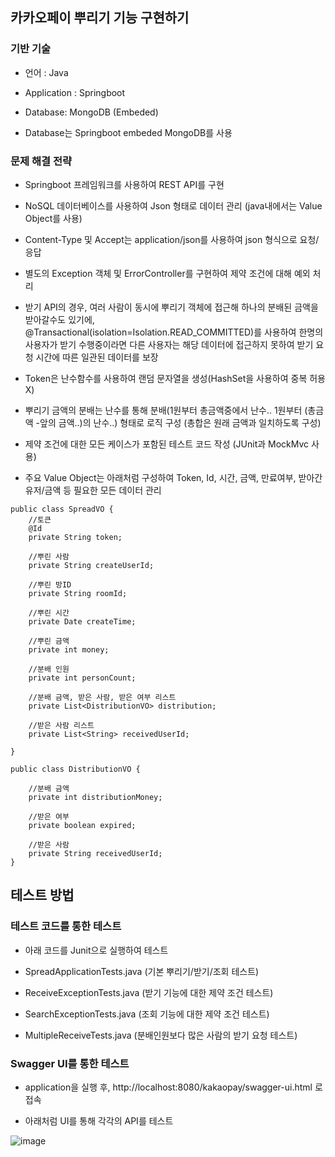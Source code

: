 ## 카카오페이 뿌리기 기능 구현하기

### 기반 기술

- 언어 : Java

- Application : Springboot

- Database: MongoDB (Embeded)

- Database는 Springboot embeded MongoDB를 사용

### 문제 해결 전략


- Springboot 프레임워크를 사용하여 REST API를 구현

- NoSQL 데이터베이스를 사용하여 Json 형태로 데이터 관리 (java내에서는 Value Object를 사용)

- Content-Type 및 Accept는 application/json를 사용하여 json 형식으로 요청/응답 

- 별도의 Exception 객체 및 ErrorController를 구현하여 제약 조건에 대해 예외 처리

- 받기 API의 경우, 여러 사람이 동시에 뿌리기 객체에 접근해 하나의 분배된 금액을 받아갈수도 있기에, @Transactional(isolation=Isolation.READ_COMMITTED)를 사용하여 한명의 사용자가 받기 수행중이라면 다른 사용자는 해당 데이터에 접근하지 못하여 받기 요청 시간에 따른 일관된 데이터를 보장

- Token은 난수함수를 사용하여 랜덤 문자열을 생성(HashSet을 사용하여 중복 허용X)

- 뿌리기 금액의 분배는 난수를 통해 분배(1원부터 총금액중에서 난수.. 1원부터 (총금액 -앞의 금액..)의 난수..) 형태로 로직 구성 (총합은 원래 금액과 일치하도록 구성)

- 제약 조건에 대한 모든 케이스가 포함된 테스트 코드 작성 (JUnit과 MockMvc 사용)

- 주요 Value Object는 아래처럼 구성하여 Token, Id, 시간, 금액, 만료여부, 받아간 유저/금액 등 필요한 모든 데이터 관리

```
public class SpreadVO {
	//토큰
	@Id	
	private String token;
	
	//뿌린 사람
	private String createUserId;
	
	//뿌린 방ID
	private String roomId;
	
	//뿌린 시간
	private Date createTime;
	
	//뿌린 금액
	private int money;
	
	//분배 인원
	private int personCount;
	
	//분배 금액, 받은 사람, 받은 여부 리스트
	private List<DistributionVO> distribution;
	
	//받은 사람 리스트
	private List<String> receivedUserId;
		
}
```

```
public class DistributionVO {

	//분배 금액
	private int distributionMoney;
	
	//받은 여부
	private boolean expired;
	
	//받은 사람
	private String receivedUserId;
}
```





## 테스트 방법


### 테스트 코드를 통한 테스트

- 아래 코드를 Junit으로 실행하여 테스트

- SpreadApplicationTests.java (기본 뿌리기/받기/조회 테스트)

- ReceiveExceptionTests.java (받기 기능에 대한 제약 조건 테스트)

- SearchExceptionTests.java (조회 기능에 대한 제약 조건 테스트)

- MultipleReceiveTests.java (분배인원보다 많은 사람의 받기 요청 테스트)

### Swagger UI를 통한 테스트

- application을 실행 후, http://localhost:8080/kakaopay/swagger-ui.html 로 접속

- 아래처럼 UI를 통해 각각의 API를 테스트

![image](https://user-images.githubusercontent.com/19392516/99887493-3a497880-2c88-11eb-804e-3962b64840dc.png)

